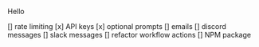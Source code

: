 Hello

[] rate limiting
[x] API keys
[x] optional prompts
[] emails
[] discord messages
[] slack messages
[] refactor workflow actions
[] NPM package
